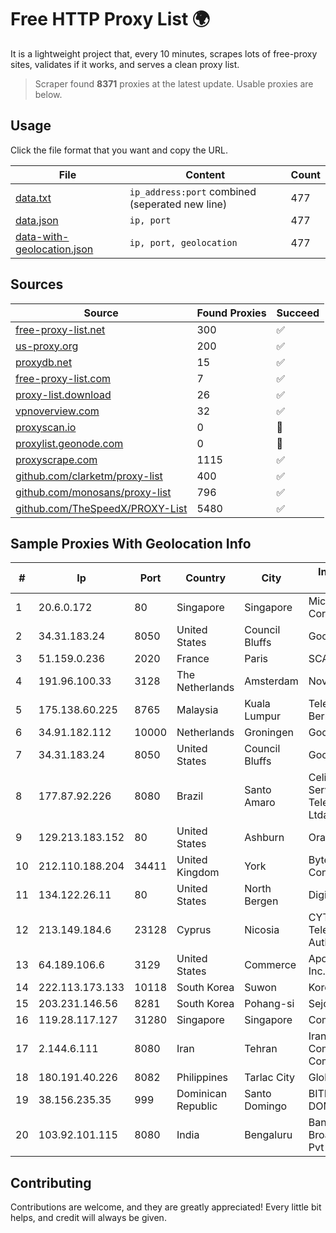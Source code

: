 
# Free HTTP Proxy List 🌍

It is a lightweight project that, every 10 minutes, scrapes lots of free-proxy sites, validates if it works, and serves a clean proxy list.


> Scraper found **8371** proxies at the latest update. Usable proxies are below.

## Usage

Click the file format that you want and copy the URL.


|File|Content|Count|
|----|-------|-----|
|[data.txt](https://raw.githubusercontent.com/themiralay/Proxy-List-World/master/data.txt)|`ip_address:port` combined (seperated new line)|477|
|[data.json](https://raw.githubusercontent.com/themiralay/Proxy-List-World/master/data.json)|`ip, port`|477|
|[data-with-geolocation.json](https://raw.githubusercontent.com/themiralay/Proxy-List-World/master/data-with-geolocation.json)|`ip, port, geolocation`|477|

## Sources

|Source|Found Proxies|Succeed|
|------|-------------|-------|
|[free-proxy-list.net](https://free-proxy-list.net)|300|✅|
|[us-proxy.org](https://www.us-proxy.org)|200|✅|
|[proxydb.net](http://proxydb.net)|15|✅|
|[free-proxy-list.com](https://free-proxy-list.com/?page=&port=&type%5B%5D=http&type%5B%5D=https&up_time=0&search=Search)|7|✅|
|[proxy-list.download](https://www.proxy-list.download/HTTP)|26|✅|
|[vpnoverview.com](https://vpnoverview.com/privacy/anonymous-browsing/free-proxy-servers)|32|✅|
|[proxyscan.io](https://www.proxyscan.io)|0|🚫|
|[proxylist.geonode.com](https://proxylist.geonode.com/api/proxy-list?limit=300&page=1&sort_by=lastChecked&sort_type=desc&protocols=http,https)|0|🚫|
|[proxyscrape.com](https://api.proxyscrape.com/v2/?request=displayproxies&protocol=http&timeout=10000&country=all&ssl=all&anonymity=all)|1115|✅|
|[github.com/clarketm/proxy-list](https://raw.githubusercontent.com/clarketm/proxy-list/master/proxy-list-raw.txt)|400|✅|
|[github.com/monosans/proxy-list](https://raw.githubusercontent.com/monosans/proxy-list/main/proxies/http.txt)|796|✅|
|[github.com/TheSpeedX/PROXY-List](https://raw.githubusercontent.com/TheSpeedX/PROXY-List/master/http.txt)|5480|✅|


## Sample Proxies With Geolocation Info

|#|Ip|Port|Country|City|Internet Service Provider|
|-|--|----|-------|----|-------------------------|
|1|20.6.0.172|80|Singapore|Singapore|Microsoft Corporation|
|2|34.31.183.24|8050|United States|Council Bluffs|Google LLC|
|3|51.159.0.236|2020|France|Paris|SCALEWAY|
|4|191.96.100.33|3128|The Netherlands|Amsterdam|NovoServe B.V.|
|5|175.138.60.225|8765|Malaysia|Kuala Lumpur|Telekom Malaysia Berhad|
|6|34.91.182.112|10000|Netherlands|Groningen|Google LLC|
|7|34.31.183.24|8050|United States|Council Bluffs|Google LLC|
|8|177.87.92.226|8080|Brazil|Santo Amaro|Celino Ribeiro Servicos De Telecomunicacoes Ltda|
|9|129.213.183.152|80|United States|Ashburn|Oracle Corporation|
|10|212.110.188.204|34411|United Kingdom|York|Bytemark Computer Consulting Ltd /19|
|11|134.122.26.11|80|United States|North Bergen|DigitalOcean, LLC|
|12|213.149.184.6|23128|Cyprus|Nicosia|CYTANET - Cyprus Telecommunications Authority|
|13|64.189.106.6|3129|United States|Commerce|Apogee Telecom Inc.|
|14|222.113.173.133|10118|South Korea|Suwon|Korea Telecom|
|15|203.231.146.56|8281|South Korea|Pohang-si|Sejong Telecom|
|16|119.28.117.127|31280|Singapore|Singapore|ComsenzNet|
|17|2.144.6.111|8080|Iran|Tehran|Iran Cell Service and Communication Company|
|18|180.191.40.226|8082|Philippines|Tarlac City|Globe Telecom|
|19|38.156.235.35|999|Dominican Republic|Santo Domingo|BITNET DOMINICANA, S.R.L.|
|20|103.92.101.115|8080|India|Bengaluru|Bangalore Broadband Network Pvt Ltd|



## Contributing

Contributions are welcome, and they are greatly appreciated! Every
little bit helps, and credit will always be given.

